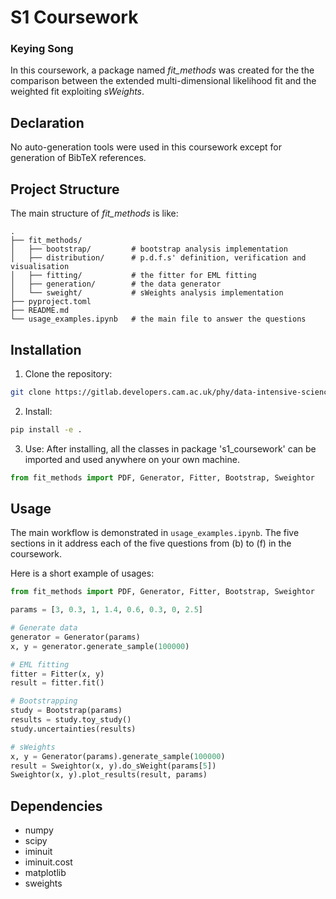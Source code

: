 # S1 Coursework
### Keying Song

In this coursework, a package named *fit_methods* was created for the the comparison between the extended multi-dimensional likelihood fit and the weighted fit exploiting *sWeights*.

## Declaration
No auto-generation tools were used in this coursework except for generation of BibTeX references.

## Project Structure
The main structure of *fit_methods* is like:
```
.
├── fit_methods/
│   ├── bootstrap/         # bootstrap analysis implementation
│   ├── distribution/      # p.d.f.s' definition, verification and visualisation
│   ├── fitting/           # the fitter for EML fitting
│   ├── generation/        # the data generator
│   └── sweight/           # sWeights analysis implementation
├── pyproject.toml         
├── README.md            
└── usage_examples.ipynb   # the main file to answer the questions
```

## Installation

1. Clone the repository:
```bash
git clone https://gitlab.developers.cam.ac.uk/phy/data-intensive-science-mphil/assessments/s1_coursework/ks2146.git
```

2. Install:
```bash
pip install -e .
```

3. Use:
After installing, all the classes in package 's1_coursework' can be imported and used anywhere on your own machine.
```python
from fit_methods import PDF, Generator, Fitter, Bootstrap, Sweightor
```

## Usage

The main workflow is demonstrated in `usage_examples.ipynb`. The five sections in it address each of the five questions from (b) to (f) in the coursework.

Here is a short example of usages:
```python
from fit_methods import PDF, Generator, Fitter, Bootstrap, Sweightor

params = [3, 0.3, 1, 1.4, 0.6, 0.3, 0, 2.5]

# Generate data
generator = Generator(params)
x, y = generator.generate_sample(100000)

# EML fitting
fitter = Fitter(x, y)
result = fitter.fit()

# Bootstrapping
study = Bootstrap(params)
results = study.toy_study()
study.uncertainties(results)  

# sWeights
x, y = Generator(params).generate_sample(100000)
result = Sweightor(x, y).do_sWeight(params[5])
Sweightor(x, y).plot_results(result, params)

```

## Dependencies
- numpy
- scipy
- iminuit
- iminuit.cost
- matplotlib
- sweights

